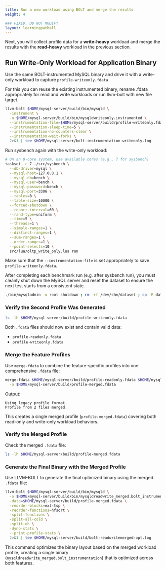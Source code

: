 ```yaml
---
title: Run a new workload using BOLT and merge the results
weight: 4

### FIXED, DO NOT MODIFY
layout: learningpathall
---
```


Next, you will collect profile data for a **write-heavy** workload and merge the results with the **read-heavy** workload in the previous section. 

## Run Write-Only Workload for Application Binary

Use the same BOLT-instrumented MySQL binary and drive it with a write-only workload to capture `profile-writeonly.fdata`

For this you can reuse the existing instrumented binary, rename .fdata appropriately for read and write workloads or run llvm-bolt with new file target. 
```bash
llvm-bolt $HOME/mysql-server/build/bin/mysqld \
  -instrument \
  -o $HOME/mysql-server/build/bin/mysqldwriteonly.instrumented \
  --instrumentation-file=$HOME/mysql-server/build/profile-writeonly.fdata \
  --instrumentation-sleep-time=5 \
  --instrumentation-no-counters-clear \
  --instrumentation-wait-forks \
  2>&1 | tee $HOME/mysql-server/bolt-instrumentation-writeonly.log
```

Run sysbench again with the write-only workload:

```bash
# On an 8-core system, use available cores (e.g., 7 for sysbench)
taskset -c 7 ./src/sysbench \
  --db-driver=mysql \
  --mysql-host=127.0.0.1 \
  --mysql-db=bench \
  --mysql-user=bench \
  --mysql-password=bench \
  --mysql-port=3306 \
  --tables=8 \
  --table-size=10000 \
  --forced-shutdown \
  --report-interval=60 \
  --rand-type=uniform \
  --time=5 \
  --threads=1 \
  --simple-ranges=1 \
  --distinct-ranges=1 \
  --sum-ranges=1 \
  --order-ranges=1 \
  --point-selects=10 \
  src/lua/oltp_write_only.lua run
```

Make sure that the `--instrumentation-file` is set appropriately to save `profile-writeonly.fdata`.

After completing each benchmark run (e.g. after sysbench run), you must cleanly shut down the MySQL server and reset the dataset to ensure the next test starts from a consistent state.
```bash
./bin/mysqladmin -u root shutdown ; rm -rf /dev/shm/dataset ; cp -R data/ /dev/shm/dataset
```
### Verify the Second Profile Was Generated

```bash
ls -lh $HOME/mysql-server/build/profile-writeonly.fdata
```

Both `.fdata` files should now exist and contain valid data:

- `profile-readonly.fdata`
- `profile-writeonly.fdata`

### Merge the Feature Profiles

Use `merge-fdata` to combine the feature-specific profiles into one comprehensive `.fdata` file:

```bash
merge-fdata $HOME/mysql-server/build/profile-readonly.fdata $HOME/mysql-server/build/profile-writeonly.fdata \
  -o $HOME/mysql-server/build/profile-merged.fdata
```

Output:

```
Using legacy profile format.
Profile from 2 files merged.
```

This creates a single merged profile (`profile-merged.fdata`) covering both read-only and write-only workload behaviors.

### Verify the Merged Profile

Check the merged `.fdata` file:

```bash
ls -lh $HOME/mysql-server/build/profile-merged.fdata
```

### Generate the Final Binary with the Merged Profile

Use LLVM-BOLT to generate the final optimized binary using the merged `.fdata` file:

```bash
llvm-bolt $HOME/mysql-server/build/bin/mysqld \
  -o $HOME/mysql-server/build/bin/mysqldreadwrite_merged.bolt_instrumentation \
  -data=$HOME/mysql-server/build/profile-merged.fdata \
  -reorder-blocks=ext-tsp \
  -reorder-functions=hfsort \
  -split-functions \
  -split-all-cold \
  -split-eh \
  -dyno-stats \
  --print-profile-stats \
  2>&1 | tee $HOME/mysql-server/build/bolt-readwritemerged-opt.log
```

This command optimizes the binary layout based on the merged workload profile, creating a single binary (`mysqldreadwrite_merged.bolt_instrumentation`) that is optimized across both features.


